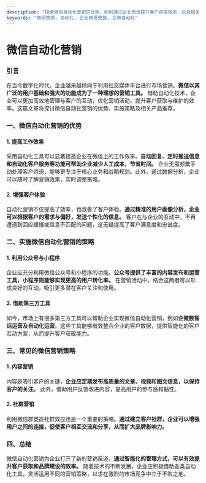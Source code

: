 ```yaml
---
description: "探索微信自动化营销的优势，如何通过企业微信提升客户获取效率，以及相关产品推荐。"
keywords: "微信营销, 自动化, 企业微信营销, 企微自动化"
---
```

# 微信自动化营销

### 引言

在当今数字化时代，企业越来越倾向于利用社交媒体平台进行市场营销。**微信以其广泛的用户基础和强大的功能成为了一种理想的营销工具。** 借助自动化技术，企业可以更加高效地管理与客户的互动，优化营销活动，提升客户获取与维护的效率。这篇文章将探讨微信自动化营销的优势、实施策略及相关产品推荐。

### 一、微信自动化营销的优势

#### 1. 提高工作效率

采用自动化工具可以显著提高企业在微信上的工作效率。**自动回复、定时推送信息和自动化客户服务等功能可帮助企业减少人工成本，节省时间。** 企业无需频繁手动处理客户咨询，能够更专注于核心业务和战略规划。此外，通过数据分析，企业可以随时了解营销效果，实时调整策略。

#### 2. 增强客户体验

自动化营销不仅提高了效率，也改善了客户体验。**通过精准的用户画像分析，企业可以根据客户的需求与偏好，发送个性化的信息。** 客户在与企业的互动中，不再遭遇到回应缓慢或信息不匹配的问题，这无疑提高了客户满意度和忠诚度。

### 二、实施微信自动化营销的策略

#### 1. 利用公众号与小程序

企业应充分利用微信公众号和小程序的功能。**公众号提供了丰富的内容发布和运营工具，小程序则能够实现更高的用户转化率。** 在营销活动中，结合这两者可以形成良好的互动，吸引更多潜在客户关注和使用。

#### 2. 借助第三方工具

如今，市场上有很多第三方工具可以帮助企业实现微信自动化营销，例如**企微数智话运营及自动化运营**。这些工具能够有效整合企业的客户数据，提供智能化的客户互动方案，从而提升客户获取能力。

### 三、常见的微信营销策略

#### 1. 内容营销

内容是吸引客户的关键，**企业应定期发布高质量的文章、视频和图文信息，以保持客户的关注。** 此外，借助用户反馈改进内容，提高用户的参与感和黏性。

#### 2. 社群营销

利用微信群塑造社群效应也是一个重要的策略。**通过建立客户社群，企业可以增强用户之间的连接，促使客户相互交流和分享，从而扩大品牌影响力。**

### 四、总结

微信自动化营销为企业打开了新的营销渠道，**通过智能化的管理方式，可以有效提升客户获取和品牌建设的效率。** 随着技术的不断发展，企业应积极借助各类自动化工具，灵活运用不同的营销策略，以求在激烈的市场竞争中立于不败之地。

